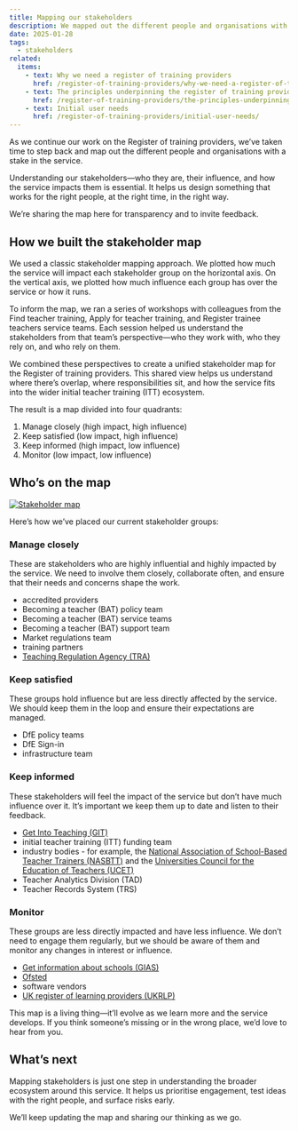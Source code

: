 ```yaml
---
title: Mapping our stakeholders
description: We mapped out the different people and organisations with a stake in the service
date: 2025-01-28
tags:
  - stakeholders
related:
  items:
    - text: Why we need a register of training providers
      href: /register-of-training-providers/why-we-need-a-register-of-training-providers/
    - text: The principles underpinning the register of training providers
      href: /register-of-training-providers/the-principles-underpinning-the-register-of-training-providers/
    - text: Initial user needs
      href: /register-of-training-providers/initial-user-needs/
---
```


As we continue our work on the Register of training providers, we’ve taken time to step back and map out the different people and organisations with a stake in the service.

Understanding our stakeholders—who they are, their influence, and how the service impacts them is essential. It helps us design something that works for the right people, at the right time, in the right way.

We’re sharing the map here for transparency and to invite feedback.

## How we built the stakeholder map

We used a classic stakeholder mapping approach. We plotted how much the service will impact each stakeholder group on the horizontal axis. On the vertical axis, we plotted how much influence each group has over the service or how it runs.

To inform the map, we ran a series of workshops with colleagues from the Find teacher training, Apply for teacher training, and Register trainee teachers service teams. Each session helped us understand the stakeholders from that team’s perspective—who they work with, who they rely on, and who rely on them.

We combined these perspectives to create a unified stakeholder map for the Register of training providers. This shared view helps us understand where there’s overlap, where responsibilities sit, and how the service fits into the wider initial teacher training (ITT) ecosystem.

The result is a map divided into four quadrants:

1. Manage closely (high impact, high influence)
2. Keep satisfied (low impact, high influence)
3. Keep informed (high impact, low influence)
4. Monitor (low impact, low influence)

## Who’s on the map

[![Stakeholder map](stakeholder-map.png "Stakeholder map")](stakeholder-map.png)

Here’s how we’ve placed our current stakeholder groups:

### Manage closely

These are stakeholders who are highly influential and highly impacted by the service. We need to involve them closely, collaborate often, and ensure that their needs and concerns shape the work.

- accredited providers
- Becoming a teacher (BAT) policy team
- Becoming a teacher (BAT) service teams
- Becoming a teacher (BAT) support team
- Market regulations team
- training partners
- [Teaching Regulation Agency (TRA)](https://www.gov.uk/government/organisations/teaching-regulation-agency)

### Keep satisfied

These groups hold influence but are less directly affected by the service. We should keep them in the loop and ensure their expectations are managed.

- DfE policy teams
- DfE Sign-in
- infrastructure team

### Keep informed

These stakeholders will feel the impact of the service but don’t have much influence over it. It’s important we keep them up to date and listen to their feedback.

- [Get Into Teaching (GIT)](https://getintoteaching.education.gov.uk/)
- initial teacher training (ITT) funding team
- industry bodies - for example, the [National Association of School-Based Teacher Trainers (NASBTT)](https://www.nasbtt.org.uk/) and the [Universities Council for the Education of Teachers (UCET)](https://www.ucet.ac.uk/)
- Teacher Analytics Division (TAD)
- Teacher Records System (TRS)

### Monitor

These groups are less directly impacted and have less influence. We don’t need to engage them regularly, but we should be aware of them and monitor any changes in interest or influence.

- [Get information about schools (GIAS)](https://get-information-schools.service.gov.uk/)
- [Ofsted](https://www.gov.uk/government/organisations/ofsted)
- software vendors
- [UK register of learning providers (UKRLP)](https://www.ukrlp.co.uk/)

This map is a living thing—it’ll evolve as we learn more and the service develops. If you think someone’s missing or in the wrong place, we’d love to hear from you.

## What’s next

Mapping stakeholders is just one step in understanding the broader ecosystem around this service. It helps us prioritise engagement, test ideas with the right people, and surface risks early.

We’ll keep updating the map and sharing our thinking as we go.
